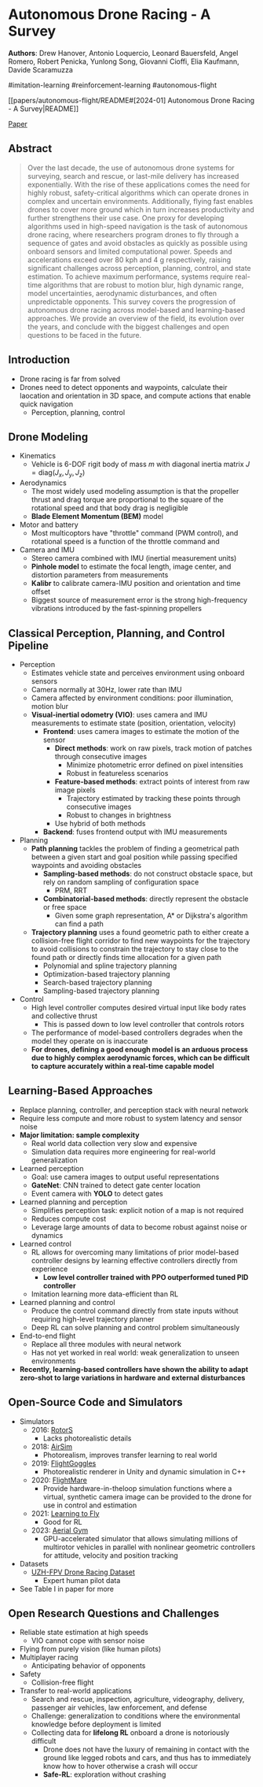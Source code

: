 # Autonomous Drone Racing - A Survey

**Authors**: Drew Hanover, Antonio Loquercio, Leonard Bauersfeld, Angel Romero, Robert Penicka, Yunlong Song, Giovanni Cioffi, Elia Kaufmann, Davide Scaramuzza

#imitation-learning
#reinforcement-learning
#autonomous-flight

[[papers/autonomous-flight/README#[2024-01] Autonomous Drone Racing - A Survey|README]]

[Paper](http://arxiv.org/abs/2301.01755)

## Abstract

> Over the last decade, the use of autonomous drone systems for surveying, search and rescue, or last-mile delivery has increased exponentially. With the rise of these applications comes the need for highly robust, safety-critical algorithms which can operate drones in complex and uncertain environments. Additionally, flying fast enables drones to cover more ground which in turn increases productivity and further strengthens their use case. One proxy for developing algorithms used in high-speed navigation is the task of autonomous drone racing, where researchers program drones to fly through a sequence of gates and avoid obstacles as quickly as possible using onboard sensors and limited computational power. Speeds and accelerations exceed over 80 kph and 4 g respectively, raising significant challenges across perception, planning, control, and state estimation. To achieve maximum performance, systems require real-time algorithms that are robust to motion blur, high dynamic range, model uncertainties, aerodynamic disturbances, and often unpredictable opponents. This survey covers the progression of autonomous drone racing across model-based and learning-based approaches. We provide an overview of the field, its evolution over the years, and conclude with the biggest challenges and open questions to be faced in the future.

## Introduction

- Drone racing is far from solved
- Drones need to detect opponents and waypoints, calculate their laocation and orientation in 3D space, and compute actions that enable quick navigation
    - Perception, planning, control

## Drone Modeling

- Kinematics
    - Vehicle is 6-DOF rigit body of mass $m$ with diagonal inertia matrix $J=\text{diag}(J_{x}, J_{y}, J_{z})$
- Aerodynamics
    - The most widely used modeling assumption is that the propeller thrust and drag torque are proportional to the square of the rotational speed and that body drag is negligible
    - **Blade Element Momentum (BEM)** model
- Motor and battery
    - Most multicoptors have "throttle" command (PWM control), and rotational speed is a function of the throttle command and
- Camera and IMU
    - Stereo camera combined with IMU (inertial measurement units)
    - **Pinhole model** to estimate the focal length, image center, and distortion parameters from measurements
    - **Kalibr** to calibrate camera-IMU position and orientation and time offset
    - Biggest source of measurement error is the strong high-frequency vibrations introduced by the fast-spinning propellers

## Classical Perception, Planning, and Control Pipeline

- Perception
    - Estimates vehicle state and perceives environment using onboard sensors
    - Camera normally at 30Hz, lower rate than IMU
    - Camera affected by environment conditions: poor illumination, motion blur
    - **Visual-inertial odometry (VIO)**: uses camera and IMU measurements to estimate state (position, orientation, velocity)
        - **Frontend**: uses camera images to estimate the motion of the sensor
            - **Direct methods**: work on raw pixels, track motion of patches through consecutive images
                - Minimize photometric error defined on pixel intensities
                - Robust in featureless scenarios
            - **Feature-based methods**: extract points of interest from raw image pixels
                - Trajectory estimated by tracking these points through consecutive images
                - Robust to changes in brightness
            - Use hybrid of both methods
        - **Backend**: fuses frontend output with IMU measurements
- Planning
    - **Path planning** tackles the problem of finding a geometrical path between a given start and goal position while passing specified waypoints and avoiding obstacles
        - **Sampling-based methods**: do not construct obstacle space, but rely on random sampling of configuration space
            - PRM, RRT
        - **Combinatorial-based methods**: directly represent the obstacle or free space
            - Given some graph representation, A* or Dijkstra's algorithm can find a path
    - **Trajectory planning** uses a found geometric path to either create a collision-free flight corridor to find new waypoints for the trajectory to avoid collisions to constrain the trajectory to stay close to the found path or directly finds time allocation for a given path
        - Polynomial and spline trajectory planning
        - Optimization-based trajectory planning
        - Search-based trajectory planning
        - Sampling-based trajectory planning
- Control
    - High level controller computes desired virtual input like body rates and collective thrust
        - This is passed down to low level controller that controls rotors
    - The performance of model-based controllers degrades when the model they operate on is inaccurate
    - **For drones, defining a good enough model is an arduous process due to highly complex aerodynamic forces, which can be difficult to capture accurately within a real-time capable model**

## Learning-Based Approaches

- Replace planning, controller, and perception stack with neural network
- Require less compute and more robust to system latency and sensor noise
- **Major limitation: sample complexity**
    - Real world data collection very slow and expensive
    - Simulation data requires more engineering for real-world generalization
- Learned perception
    - Goal: use camera images to output useful representations
    - **GateNet**: CNN trained to detect gate center location
    - Event camera with **YOLO** to detect gates
- Learned planning and perception
    - Simplifies perception task: explicit notion of a map is not required
    - Reduces compute cost
    - Leverage large amounts of data to become robust against noise or dynamics
- Learned control
    - RL allows for overcoming many limitations of prior model-based controller designs by learning effective controllers directly from experience
        - **Low level controller trained with PPO outperformed tuned PID controller**
    - Imitation learning more data-efficient than RL
- Learned planning and control
    - Produce the control command directly from state inputs without requiring high-level trajectory planner
    - Deep RL can solve planning and control problem simultaneously
- End-to-end flight
    - Replace all three modules with neural network
    - Has not yet worked in real world: weak generalization to unseen environments
- **Recently, learning-based controllers have shown the ability to adapt zero-shot to large variations in hardware and external disturbances**

## Open-Source Code and Simulators

- Simulators
    - 2016: [RotorS](https://github.com/ethz-asl/rotors_simulator)
        - Lacks photorealistic details
    - 2018: [AirSim](https://github.com/microsoft/AirSim)
        - Photorealism, improves transfer learning to real world
    - 2019: [FlightGoggles](https://github.com/mit-aera/FlightGoggles)
        - Photorealistic renderer in Unity and dynamic simulation in C++
    - 2020: [FlightMare](https://github.com/uzh-rpg/flightmare)
        - Provide hardware-in-theloop simulation functions where a virtual, synthetic camera image can be provided to the drone for use in control and estimation
    - 2021: [Learning to Fly](https://github.com/utiasDSL/gym-pybullet-drones)
        - Good for RL
    - 2023: [Aerial Gym](https://github.com/ntnu-arl/aerial_gym_simulator)
        - GPU-accelerated simulator that allows simulating millions of multirotor vehicles in parallel with nonlinear geometric controllers for attitude, velocity and position tracking
- Datasets
    - [UZH-FPV Drone Racing Dataset](https://fpv.ifi.uzh.ch/)
        - Expert human pilot data
- See Table I in paper for more

## Open Research Questions and Challenges

- Reliable state estimation at high speeds
    - VIO cannot cope with sensor noise
- Flying from purely vision (like human pilots)
- Multiplayer racing
    - Anticipating behavior of opponents
- Safety
    - Collision-free flight
- Transfer to real-world applications
    - Search and rescue, inspection, agriculture, videography, delivery, passenger air vehicles, law enforcement, and defense
    - Challenge: generalization to conditions where the environmental knowledge before deployment is limited
    - Collecting data for **lifelong RL** onboard a drone is notoriously difficult
        - Drone does not have the luxury of remaining in contact with the ground like legged robots and cars, and thus has to immediately know how to hover otherwise a crash will occur
        - **Safe-RL**: exploration without crashing
